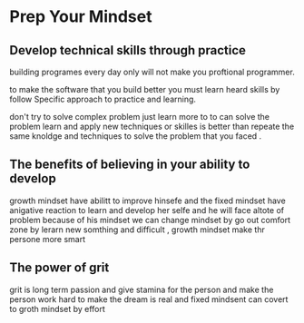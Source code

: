 # Prep Your Mindset
## Develop technical skills through practice
building  programes every day only will not make you  proftional programmer.
 
 to make the software that you build better you must learn heard skills by follow Specific approach to practice and learning.

 don't try to solve complex problem  just learn more to  to can solve the problem 
  learn  and apply new techniques or skilles is better than  repeate the same knoldge and techniques to solve the problem that you faced .

  ## The benefits of believing in your ability to develop
   growth mindset have abilitt to improve hinsefe and the fixed mindset have anigative reaction to learn and develop her selfe and he will face altote of problem  because of his mindset we can change mindset by go out comfort zone  by lerarn new somthing and difficult ,  growth mindset make thr persone more smart

   ## The power of grit 
   grit is  long term passion  and give stamina for the person  and make the person work hard to make the dream is real and fixed mindsent can covert to groth mindset by effort

   